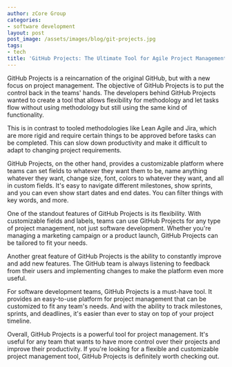 ```yaml
---
author: zCore Group
categories:
- software development
layout: post
post_image: /assets/images/blog/git-projects.jpg
tags:
- tech
title: 'GitHub Projects: The Ultimate Tool for Agile Project Management'
---
```


GitHub Projects is a reincarnation of the original GitHub, but with a new focus on project management. The objective of GitHub Projects is to put the control back in the teams' hands. The developers behind GitHub Projects wanted to create a tool that allows flexibility for methodology and let tasks flow without using methodology but still using the same kind of functionality.

This is in contrast to tooled methodologies like Lean Agile and Jira, which are more rigid and require certain things to be approved before tasks can be completed. This can slow down productivity and make it difficult to adapt to changing project requirements.

GitHub Projects, on the other hand, provides a customizable platform where teams can set fields to whatever they want them to be, name anything whatever they want, change size, font, colors to whatever they want, and all in custom fields. It's easy to navigate different milestones, show sprints, and you can even show start dates and end dates. You can filter things with key words, and more.

One of the standout features of GitHub Projects is its flexibility. With customizable fields and labels, teams can use GitHub Projects for any type of project management, not just software development. Whether you're managing a marketing campaign or a product launch, GitHub Projects can be tailored to fit your needs.

Another great feature of GitHub Projects is the ability to constantly improve and add new features. The GitHub team is always listening to feedback from their users and implementing changes to make the platform even more useful.

For software development teams, GitHub Projects is a must-have tool. It provides an easy-to-use platform for project management that can be customized to fit any team's needs. And with the ability to track milestones, sprints, and deadlines, it's easier than ever to stay on top of your project timeline.

Overall, GitHub Projects is a powerful tool for project management. It's useful for any team that wants to have more control over their projects and improve their productivity. If you're looking for a flexible and customizable project management tool, GitHub Projects is definitely worth checking out.